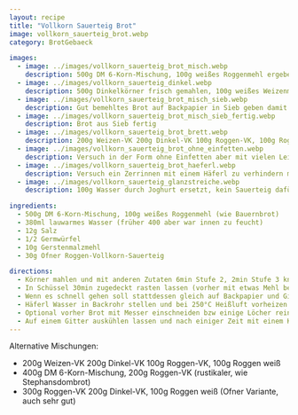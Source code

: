 ```yaml
---
layout: recipe
title: "Vollkorn Sauerteig Brot"
image: vollkorn_sauerteig_brot.webp
category: BrotGebaeck

images:
  - image: ../images/vollkorn_sauerteig_brot_misch.webp
    description: 500g DM 6-Korn-Mischung, 100g weißes Roggenmehl ergeben ähnliches Brot wie Almlaib. Durch den fehlenden Gährkorb ist es bei den 45min Rasten zwar etwas flach geworden, aber es hat nicht gestört
  - image: ../images/vollkorn_sauerteig_dinkel.webp
    description: 500g Dinkelkörner frisch gemahlen, 100g weißes Weizenmehl, 470ml Wasser, Dinkelsauerteig statt Roggensauerteig, einige Sonnenblumenkerne in Teig geben und wenn Teig am Backrohr ist mit Sonnenblumenkernen bestreuen. War perfekt und nicht übermäßig saftig wie andere Varianten. Teig klebt beim Schneiden nicht am Messer.
  - image: ../images/vollkorn_sauerteig_brot_misch_sieb.webp
    description: Gut bemehltes Brot auf Backpapier in Sieb geben damit es höher bleibt (hat nicht all zu viel gebracht; Sieb hat sich leicht durchgebogen; evtl was anderes probieren)
  - image: ../images/vollkorn_sauerteig_brot_misch_sieb_fertig.webp
    description: Brot aus Sieb fertig
  - image: ../images/vollkorn_sauerteig_brot_brett.webp
    description: 200g Weizen-VK 200g Dinkel-VK 100g Roggen-VK, 100g Roggen weiß werden super und schmeckt auch wie Bauernbrot
  - image: ../images/vollkorn_sauerteig_brot_ohne_einfetten.webp
    description: Versuch in der Form ohne Einfetten aber mit vielen Leinsamen rundherum - Ergebnis hat extrem in Form geklebt und nur Inneres ist herausgegangen. Daher immer gut einfetten (oder Backpapier einlegen?)
  - image: ../images/vollkorn_sauerteig_brot_haeferl.webp
    description: Versuch ein Zerrinnen mit einem Häferl zu verhindern macht Delle; Brot ist bei Delle nicht ganz durch
  - image: ../images/vollkorn_sauerteig_glanzstreiche.webp
    description: 100g Wasser durch Joghurt ersetzt, kein Sauerteig dafür 10g Essig, später noch mehr Mehl dazugegeben damit es nicht zu feucht ist. Teig sollte sich beim Kneten schon fast vom Rand lösen. Oben Glanzstreiche (hat danach gut ausgesehen), dann mit Tuch zugedeckt. Hat nach 10min stark am Brot geklebt (schaut man gegen Licht sieht man Fäden auf Rinde). Rinde trotzdem super von Konsistenz aber nächstes Mal anders zudecken - evtl Schüssel oder Backpapier?

ingredients:
  - 500g DM 6-Korn-Mischung, 100g weißes Roggenmehl (wie Bauernbrot)
  - 380ml lauwarmes Wasser (früher 400 aber war innen zu feucht)
  - 12g Salz
  - 1/2 Germwürfel
  - 10g Gerstenmalzmehl
  - 30g Ofner Roggen-Vollkorn-Sauerteig

directions:
  - Körner mahlen und mit anderen Zutaten 6min Stufe 2, 2min Stufe 3 kneten (zwischendurch Teig mit Teigkarte in die Mitte putzen)
  - In Schüssel 30min zugedeckt rasten lassen (vorher mit etwas Mehl bedecken). Danach auf bemehltes Backpapier putzen, oben etwas Mehl draufgeben und zu Kugel drehen. Danach optional in einen bemehlten Gärkorb geben. Küchentuch darauf geben und 30min rasten lassen.
  - Wenn es schnell gehen soll stattdessen gleich auf Backpapier und Gitter 45min rasten lassen, dann ins vorgeheizte Backrohr geben).
  - Häferl Wasser in Backrohr stellen und bei 250°C Heißluft vorheizen.
  - Optional vorher Brot mit Messer einschneiden bzw einige Löcher reinstechen (NICHT einsprühen aber evtl nochmal bemehlen), dann Brot für 7min in Ofen geben, danach Backrohrtür ca 15sek lang öffnen und Dampf entweichen lassen und noch 40min bei 180°C weiterbacken.
  - Auf einem Gitter auskühlen lassen und nach einiger Zeit mit einem Küchentuch abdecken damit die Rinde nicht zu hart ist
---
```


Alternative Mischungen:

- 200g Weizen-VK 200g Dinkel-VK 100g Roggen-VK, 100g Roggen weiß
- 400g DM 6-Korn-Mischung, 200g Roggen-VK (rustikaler, wie Stephansdombrot)
- 300g Roggen-VK 200g Dinkel-VK, 100g Roggen weiß (Ofner Variante, auch sehr gut)